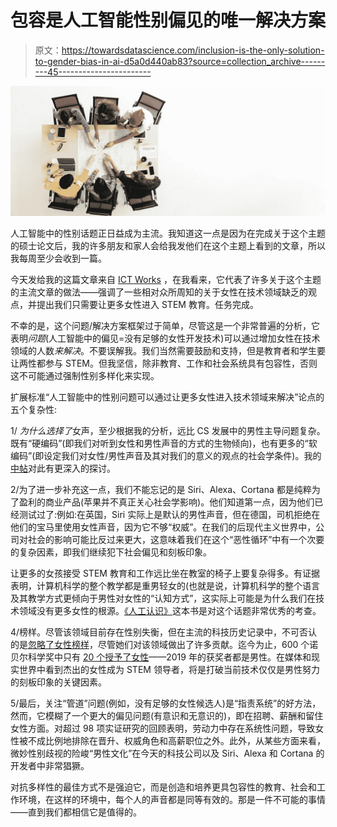 # 包容是人工智能性别偏见的唯一解决方案

> 原文：<https://towardsdatascience.com/inclusion-is-the-only-solution-to-gender-bias-in-ai-d5a0d440ab83?source=collection_archive---------45----------------------->

![](img/f8d141ce277a20b61ef5600538906585.png)

人工智能中的性别话题正日益成为主流。我知道这一点是因为在完成关于这个主题的硕士论文后，我的许多朋友和家人会给我发他们在这个主题上看到的文章，所以我每周至少会收到一篇。

今天发给我的这篇文章来自 [ICT Works](https://www.ictworks.org/siri-gender-equal-technology-solutions/#.XcLnSejYqUl) ，在我看来，它代表了许多关于这个主题的主流文章的做法——强调了一些相对众所周知的关于女性在技术领域缺乏的观点，并提出我们只需要让更多女性进入 STEM 教育。任务完成。

不幸的是，这个问题/解决方案框架过于简单，尽管这是一个非常普遍的分析，它表明*问题*(人工智能中的偏见=没有足够的女性开发技术)可以通过增加女性在技术领域的人数*来解决*。不要误解我。我们当然需要鼓励和支持，但是教育者和学生要让两性都参与 STEM。但我坚信，除非教育、工作和社会系统具有包容性，否则这不可能通过强制性别多样化来实现。

扩展标准“人工智能中的性别问题可以通过让更多女性进入技术领域来解决”论点的五个复杂性:

1/ *为什么选择了*女声，至少根据我的分析，远比 CS 发展中的男性主导问题复杂。既有“硬编码”(即我们对听到女性和男性声音的方式的生物倾向)，也有更多的“软编码”(即设定我们对女性/男性声音及其对我们的意义的观点的社会学条件)。我的[中帖](https://medium.com/voice-tech-podcast/siri-alexa-cortana-and-why-all-boats-are-a-she-e4fb71b6a9f7)对此有更深入的探讨。

2/为了进一步补充这一点，我们不能忘记的是 Siri、Alexa、Cortana 都是纯粹为了盈利的商业产品(苹果并不真正关心社会学影响)。他们知道第一点，因为他们已经测试过了:例如:在英国，Siri 实际上是默认的男性声音，但在德国，司机拒绝在他们的宝马里使用女性声音，因为它不够“权威”。在我们的后现代主义世界中，公司对社会的影响可能比反过来更大，这意味着我们在这个“恶性循环”中有一个次要的复杂因素，即我们继续犯下社会偏见和刻板印象。

让更多的女孩接受 STEM 教育和工作远比坐在教室的椅子上要复杂得多。有证据表明，计算机科学的整个教学都是重男轻女的(也就是说，计算机科学的整个语言及其教学方式更倾向于男性对女性的“认知方式”，这实际上可能是为什么我们在技术领域没有更多女性的根源。[《人工认识》](https://www.amazon.com/Artificial-Knowing-Gender-Thinking-Machine/dp/041512963X)这本书是对这个话题非常优秀的考查。

4/榜样。尽管该领域目前存在性别失衡，但在主流的科技历史记录中，不可否认的是[忽略了女性榜样](https://www.researchgate.net/publication/46513426_Feminist_theories_of_technology)，尽管她们对该领域做出了许多贡献。迄今为止，600 个诺贝尔科学奖中只有 [20 个授予了女性](https://www.pri.org/stories/2019-10-09/only-20-nobels-sciences-have-gone-women-why)——2019 年的获奖者都是男性。在媒体和现实世界中看到杰出的女性成为 STEM 领导者，将是打破当前技术仅仅是男性努力的刻板印象的关键因素。

5/最后，关注“管道”问题(例如，没有足够的女性候选人)是“指责系统”的好方法，然而，它模糊了一个更大的偏见问题(有意识和无意识的)，即在招聘、薪酬和留住女性方面。对超过 98 项实证研究的回顾表明，劳动力中存在系统性问题，导致女性被不成比例地排除在晋升、权威角色和高薪职位之外。此外，从某些方面来看，微妙性别歧视的险峻“男性文化”在今天的科技公司以及 Siri、Alexa 和 Cortana 的开发者中非常猖獗。

对抗多样性的最佳方式不是强迫它，而是创造和培养更具包容性的教育、社会和工作环境，在这样的环境中，每个人的声音都是同等有效的。那是一件不可能的事情——直到我们都相信它是值得的。